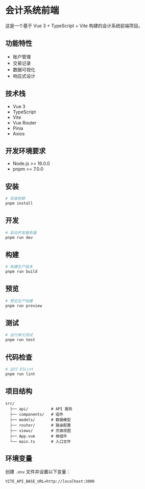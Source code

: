 # 会计系统前端

这是一个基于 Vue 3 + TypeScript + Vite 构建的会计系统前端项目。

## 功能特性

- 账户管理
- 交易记录
- 数据可视化
- 响应式设计

## 技术栈

- Vue 3
- TypeScript
- Vite
- Vue Router
- Pinia
- Axios

## 开发环境要求

- Node.js >= 16.0.0
- pnpm >= 7.0.0

## 安装

```bash
# 安装依赖
pnpm install
```

## 开发

```bash
# 启动开发服务器
pnpm run dev
```

## 构建

```bash
# 构建生产版本
pnpm run build
```

## 预览

```bash
# 预览生产构建
pnpm run preview
```

## 测试

```bash
# 运行单元测试
pnpm run test
```

## 代码检查

```bash
# 运行 ESLint
pnpm run lint
```

## 项目结构

```
src/
  ├── api/          # API 服务
  ├── components/   # 组件
  ├── models/       # 数据模型
  ├── router/       # 路由配置
  ├── views/        # 页面视图
  ├── App.vue       # 根组件
  └── main.ts       # 入口文件
```

## 环境变量

创建 `.env` 文件并设置以下变量：

```
VITE_API_BASE_URL=http://localhost:3000
```


